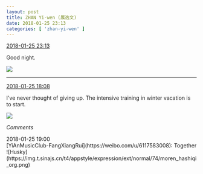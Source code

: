 ```yaml
---
layout: post
title: ZHAN Yi-wen (展逸文)
date: 2018-01-25 23:13
categories: [ 'zhan-yi-wen' ]
---
```


<div class="weibo-info">
  <a href="https://weibo.com/6108090526/G05DQkcmW">2018-01-25 23:13</a>
</div>

Good night.

<!-- more -->

<a href="https://wx2.sinaimg.cn/mw690/006FmVn8ly1fnt9cv79ksj31400qo460.jpg">
  <img class="weibo-pic-preview-h" src="https://wx2.sinaimg.cn/orj360/006FmVn8ly1fnt9cv79ksj31400qo460.jpg" />
</a>

---

<div class="weibo-info">
  <a href="https://weibo.com/6108090526/G03E76efM">2018-01-25 18:08</a>
</div>

I've never thought of giving up. The intensive training in winter vacation is to start.

<a href="https://wx3.sinaimg.cn/mw690/006FmVn8ly1fnt0j4304mj32kw3vcnpi.jpg">
  <img class="weibo-pic-preview" src="https://wx3.sinaimg.cn/orj360/006FmVn8ly1fnt0j4304mj32kw3vcnpi.jpg" />
</a>

*Comments*

<div class="weibo-info">2018-01-25 19:00</div>
[YiAnMusicClub-FangXiangRui](https://weibo.com/u/6117583008): Together ![Husky](https://img.t.sinajs.cn/t4/appstyle/expression/ext/normal/74/moren_hashiqi_org.png)

